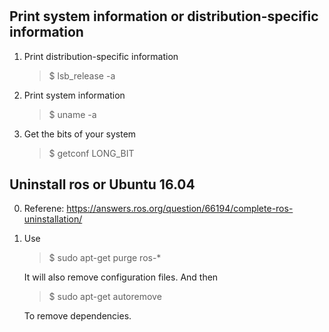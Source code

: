 #

## Print system information or distribution-specific information

1. Print distribution-specific information
   
   >$ lsb_release -a

2. Print system information
   
   >$ uname -a
   
3. Get the bits of your system
   
   >$ getconf LONG_BIT


## Uninstall ros or Ubuntu 16.04

0. Referene: https://answers.ros.org/question/66194/complete-ros-uninstallation/

1. Use

   >$ sudo apt-get purge ros-*
   
   It will also remove configuration files. And then
   
   >$ sudo apt-get autoremove
   
   To remove dependencies.
   

